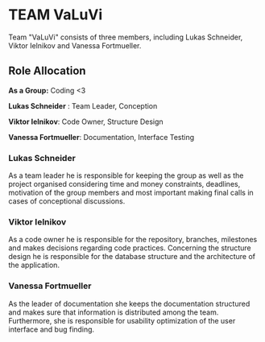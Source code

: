 # TEAM  VaLuVi

Team "VaLuVi" consists of three members, including Lukas Schneider, Viktor Ielnikov and
Vanessa Fortmueller.

## Role Allocation

**As a Group:** Coding <3

**Lukas Schneider** : Team Leader, Conception

**Viktor Ielnikov**: Code Owner, Structure Design

**Vanessa Fortmueller**: Documentation, Interface Testing

### Lukas Schneider

As a team leader he is responsible for keeping the group as well as the project organised considering
time and money constraints, deadlines, motivation of the group members and most important
making final calls in cases of conceptional discussions.

### Viktor Ielnikov

As a code owner he is responsible for the repository, branches, milestones and makes decisions regarding code practices.
Concerning the structure design he is responsible for the database structure and the
architecture of the application.

### Vanessa Fortmueller

As the leader of documentation she keeps the documentation structured and makes sure
that information is distributed among the team. Furthermore, she is responsible for
usability optimization of the user interface and bug finding.
